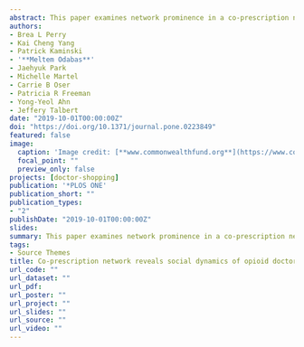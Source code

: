 ```yaml
---
abstract: This paper examines network prominence in a co-prescription network as an indicator of opioid doctor shopping (ie, fraudulent solicitation of opioids from multiple prescribers). Using longitudinal data from a large commercially insured population, we construct a network where a tie between patients is weighted by the number of shared opioid prescribers. Given prior research suggesting that doctor shopping may be a social process, we hypothesize that active doctor shoppers will occupy central structural positions in this network. We show that network prominence, operationalized using PageRank, is associated with more opioid prescriptions, higher predicted risk for dangerous morphine dosage, opioid overdose, and opioid use disorder, controlling for number of prescribers and other variables. Moreover, as a patient’s prominence increases over time, so does their risk for these outcomes, compared to their own average level of risk. Results highlight the importance of co-prescription networks in characterizing high-risk social dynamics.
authors:
- Brea L Perry
- Kai Cheng Yang
- Patrick Kaminski
- '**Meltem Odabas**'
- Jaehyuk Park
- Michelle Martel
- Carrie B Oser
- Patricia R Freeman
- Yong-Yeol Ahn
- Jeffery Talbert
date: "2019-10-01T00:00:00Z"
doi: "https://doi.org/10.1371/journal.pone.0223849"
featured: false
image:
  caption: 'Image credit: [**www.commonwealthfund.org**](https://www.commonwealthfund.org/publications/issue-briefs/2017/oct/paying-prescription-drugs-around-world-why-us-outlier'
  focal_point: ""
  preview_only: false
projects: [doctor-shopping]
publication: '*PLOS ONE'
publication_short: ""
publication_types:
- "2"
publishDate: "2019-10-01T00:00:00Z"
slides: 
summary: This paper examines network prominence in a co-prescription network as an indicator of opioid doctor shopping (ie, fraudulent solicitation of opioids from multiple prescribers).
tags:
- Source Themes
title: Co-prescription network reveals social dynamics of opioid doctor shopping
url_code: ""
url_dataset: ""
url_pdf: 
url_poster: ""
url_project: ""
url_slides: ""
url_source: ""
url_video: ""
---
```

